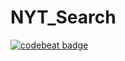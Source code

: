 # NYT_Search

[![codebeat badge](https://codebeat.co/badges/06193308-51cd-48f1-b48d-d6e96c640937)](https://codebeat.co/projects/github-com-ssuhanov-nyt_search)
